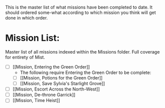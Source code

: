 This is the master list of what missions have been completed to date. It should ordered some-what according to which mission you think will get done in which order. 

# Mission List:
Master list of all missions indexed within the Missions folder. Full coverage for entirety of Mist.
- [ ] [[Mission, Entering the Green Order]]
	- The following require Entering the Green Order to be complete:
	- [ ] [[Mission, Potions for the Green Order]]
	- [ ] [[Mission, Save Sylvia's Starlight Grove]]
- [ ] [[Mission, Escort Across the North-West]]
- [ ] [[Mission, De-throne Garrick]]
- [ ] [[Mission, Time Heist]]